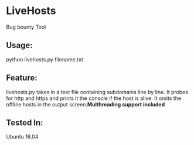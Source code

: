 # LiveHosts
Bug bounty Tool


<h2>Usage:</h2>

<p>python livehosts.py filename.txt </p>

<h2>Feature:</h2>

livehosts.py takes in a text file containing subdomains line by line. It probes for http and https and prints it the console if the host is alive. It omits the offline hosts in the output screen.<strong>Multhreading support included</strong>



<h2>Tested In:</h2>
  <p>Ubuntu 16.04</p>

